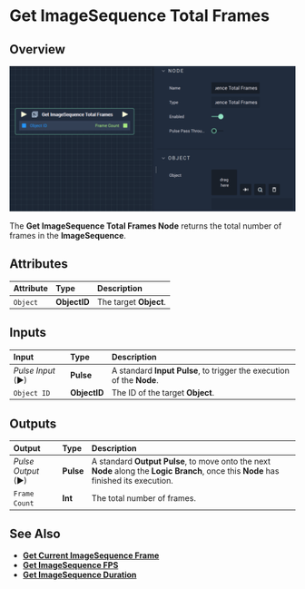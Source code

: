 # Get ImageSequence Total Frames

## Overview

![The Get ImageSequence Total Frames Node.](../../../.gitbook/assets/getimagesequencetotalframes.png)

The **Get ImageSequence Total Frames Node** returns the total number of frames in the **ImageSequence**.

## Attributes

| Attribute | Type | Description |
| :--- | :--- | :--- |
| `Object` | **ObjectID** | The target **Object**. |

## Inputs

| Input | Type | Description |
| :--- | :--- | :--- |
| _Pulse Input_ \(►\) | **Pulse** | A standard **Input Pulse**, to trigger the execution of the **Node**. |
| `Object ID` | **ObjectID** | The ID of the target **Object**. |

## Outputs

| Output | Type | Description |
| :--- | :--- | :--- |
| _Pulse Output_ \(►\) | **Pulse** | A standard **Output Pulse**, to move onto the next **Node** along the **Logic Branch**, once this **Node** has finished its execution. |
| `Frame Count` | **Int** | The total number of frames. |

## See Also

* [**Get Current ImageSequence Frame**](getcurrentimagesequenceframe.md)
* [**Get ImageSequence FPS**](getimagesequencefps.md)
* [**Get ImageSequence Duration**](getimagesequenceduration.md)


